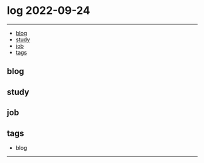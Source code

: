 # log 2022-09-24

--------------------------

- [blog](#blog)
- [study](#study)
- [job](#job)
- [tags](#tags)

## blog

## study


## job


## tags
- blog

--------------------------



